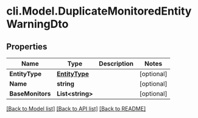 # cli.Model.DuplicateMonitoredEntityWarningDto

## Properties

Name | Type | Description | Notes
------------ | ------------- | ------------- | -------------
**EntityType** | [**EntityType**](EntityType.md) |  | [optional] 
**Name** | **string** |  | [optional] 
**BaseMonitors** | **List&lt;string&gt;** |  | [optional] 

[[Back to Model list]](../README.md#documentation-for-models) [[Back to API list]](../README.md#documentation-for-api-endpoints) [[Back to README]](../README.md)

